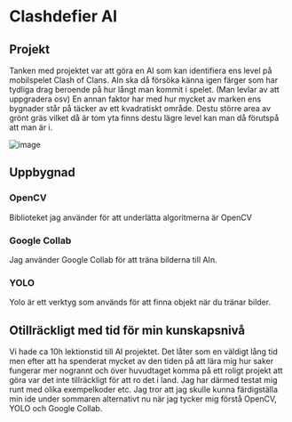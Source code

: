 # Clashdefier AI



## Projekt
Tanken med projektet var att göra en AI som kan identifiera ens level på mobilspelet Clash of Clans. AIn ska då försöka känna igen färger som har tydliga drag beroende på hur långt man kommit i spelet. (Man levlar av att uppgradera osv) En annan faktor har med hur mycket av marken ens bygnader står på täcker av ett kvadratiskt område. Destu större area av grönt gräs vilket då är tom yta finns destu lägre level kan man då förutspå att man är i.

![image](https://user-images.githubusercontent.com/56930075/120228754-1163fa80-c24c-11eb-8bde-9b60ddb58b2c.png)

## Uppbygnad
### OpenCV
Biblioteket jag använder för att underlätta algoritmerna är OpenCV

### Google Collab
Jag använder Google Collab för att träna bilderna till AIn.
### YOLO
Yolo är ett verktyg som används för att finna objekt när du tränar bilder.

## Otillräckligt med tid för min kunskapsnivå
Vi hade ca 10h lektionstid till AI projektet. Det låter som en väldigt lång tid men efter att ha spenderat mycket av den tiden på att lära mig hur saker fungerar mer nogrannt och över huvudtaget komma på ett roligt projekt att göra var det inte tillräckligt för att ro det i land. Jag har därmed testat mig runt med olika exempelkoder etc. Jag tror att jag skulle kunna färdigställa min ide under sommaren alternativt nu när jag tycker mig förstå OpenCV, YOLO och Google Collab.
